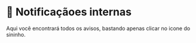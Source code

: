 # 🔔 Notificaçãoes internas

Aqui você encontrará todos os avisos, bastando apenas clicar no icone do sininho.